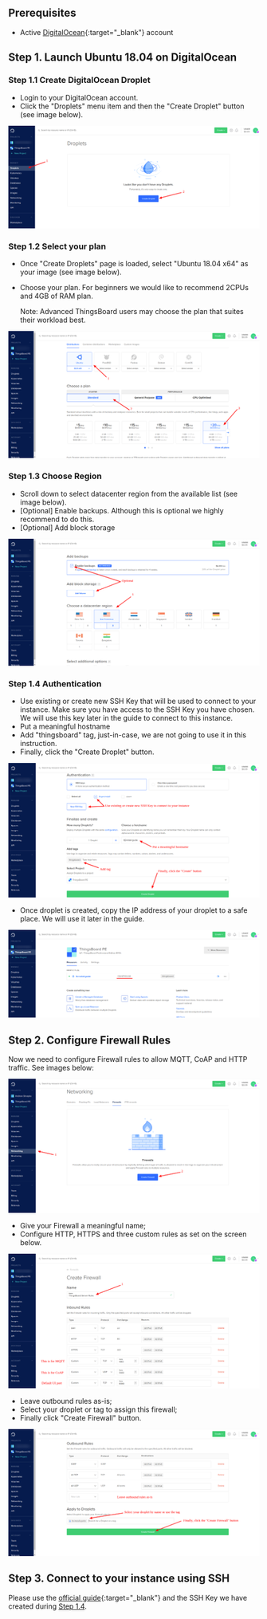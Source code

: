 ## Prerequisites

- Active [DigitalOcean](https://cloud.digitalocean.com/){:target="_blank"} account

## Step 1. Launch Ubuntu 18.04 on DigitalOcean

### Step 1.1 Create DigitalOcean Droplet

- Login to your DigitalOcean account.
- Click the "Droplets" menu item and then the "Create Droplet" button (see image below).   

![image](/images/user-guide/install/digital-ocean-pe/create-droplet.png)

### Step 1.2 Select your plan

- Once "Create Droplets" page is loaded, select "Ubuntu 18.04 x64" as your image (see image below).
- Choose your plan. For beginners we would like to recommend 2CPUs and 4GB of RAM plan. 

  Note: Advanced ThingsBoard users may choose the plan that suites their workload best. 
    
![image](/images/user-guide/install/digital-ocean-pe/choose-plan.png)

### Step 1.3 Choose Region

- Scroll down to select datacenter region from the available list (see image below).
- [Optional] Enable backups. Although this is optional we highly recommend to do this. 
- [Optional] Add block storage

![image](/images/user-guide/install/digital-ocean-pe/choose-region.png)

### Step 1.4 Authentication

- Use existing or create new SSH Key that will be used to connect to your instance. Make sure you have access to the SSH Key you have chosen. We will use this key later in the guide to connect to this instance. 
- Put a meaningful hostname
- Add "thingsboard" tag, just-in-case, we are not going to use it in this instruction.
- Finally, click the "Create Droplet" button.

![image](/images/user-guide/install/digital-ocean-pe/create-final.png)

- Once droplet is created, copy the IP address of your droplet to a safe place. We will use it later in the guide. 

![image](/images/user-guide/install/digital-ocean-pe/droplet-created.png)

## Step 2. Configure Firewall Rules

Now we need to configure Firewall rules to allow MQTT, CoAP and HTTP traffic. See images below:

![image](/images/user-guide/install/digital-ocean-pe/create-firewall.png)

- Give your Firewall a meaningful name;
- Configure HTTP, HTTPS and three custom rules as set on the screen below. 

![image](/images/user-guide/install/digital-ocean-pe/firewall-config.png)

- Leave outbound rules as-is;
- Select your droplet or tag to assign this firewall;
- Finally click "Create Firewall" button.

![image](/images/user-guide/install/digital-ocean-pe/firewall-final.png)

## Step 3. Connect to your instance using SSH

Please use the [official guide](https://www.digitalocean.com/docs/droplets/how-to/connect-with-ssh/){:target="_blank"} 
and the SSH Key we have created during [Step 1.4](/docs/user-guide/install/pe/digital-ocean/#step-14-authentication).
